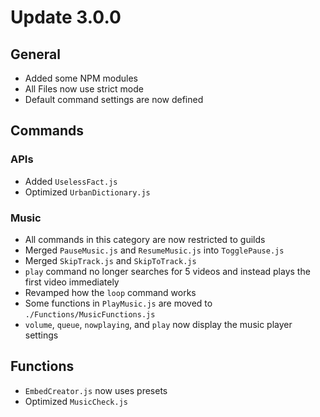 # Update 3.0.0

## General

- Added some NPM modules
- All Files now use strict mode
- Default command settings are now defined

## Commands

### APIs

- Added `UselessFact.js`
- Optimized `UrbanDictionary.js`

### Music
 
- All commands in this category are now restricted to guilds
- Merged `PauseMusic.js` and `ResumeMusic.js` into `TogglePause.js`
- Merged `SkipTrack.js` and `SkipToTrack.js`
- `play` command no longer searches for 5 videos and instead plays the first video immediately
- Revamped how the `loop` command works
- Some functions in `PlayMusic.js` are moved to `./Functions/MusicFunctions.js`
- `volume`, `queue`, `nowplaying`, and `play` now display the music player settings

## Functions

- `EmbedCreator.js` now uses presets
- Optimized `MusicCheck.js`
